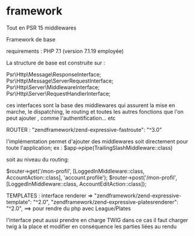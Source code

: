 # framework
Tout en PSR 15 middlewares

Framework de base

requirements  : PHP 7.1 (version 7.1.19  employée)


La structure de base est construite sur :

Psr\Http\Message\ResponseInterface;
Psr\Http\Message\ServerRequestInterface;
Psr\Http\Server\MiddlewareInterface;
Psr\Http\Server\RequestHandlerInterface;

ces interfaces sont la base des middlewares qui assurent la mise en marche, le dispatching, le routing
et toutes les autres fonctions que l'on peut ajouter , comme l'authentification... etc   


ROUTER : "zendframework/zend-expressive-fastroute": "^3.0"

l'implémentation permet d'ajouter des middlewares soit directement pour toute l'application;
ex :  $app->pipe(TrailingSlashMiddleware::class) 

soit au niveau du routing: 

$router->get('/mon-profil', [LoggedInMiddleware::class, AccountAction::class], 'account.profile');
$router->post('/mon-profil', [LoggedInMiddleware::class, AccountEditAction::class]);



TEMPLATES : interface renderer => 
"zendframework/zend-expressive-template": "^2.0",
"zendframework/zend-expressive-platesrenderer": "^2.0",      ==> pour rendre du php avec League/Plates  


l'interface peut aussi prendre en charge TWIG
dans ce cas il faut charger twig à la place et modifier en conséquence les parties liées au rendu 
 
